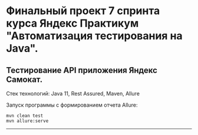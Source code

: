 # Финальный проект 7 спринта курса Яндекс Практикум "Автоматизация тестирования на Java".
## Тестирование API приложения Яндекс Самокат.

Стек технологий:
Java 11, Rest Assured, Maven, Allure

Запуск программы с формированием отчета Allure:

``` shell
mvn clean test
mvn allure:serve
```
--------------------------------------------------------------------------------------